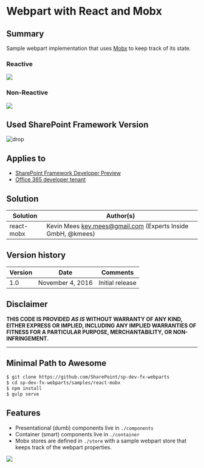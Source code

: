 # Webpart with React and Mobx

## Summary
Sample webpart implementation that uses [Mobx](https://github.com/mobxjs/mobx) to keep track of its state.

### Reactive
![](https://i.gyazo.com/e6f1903b9a9c8201985cd25cc1fe28bc.gif)

### Non-Reactive
![](https://i.gyazo.com/876858e31cf14de1b6d1a281a0636029.gif)

## Used SharePoint Framework Version 
![drop](https://img.shields.io/badge/drop-drop5-red.svg)

## Applies to

* [SharePoint Framework Developer Preview](http://dev.office.com/sharepoint/docs/spfx/sharepoint-framework-overview)
* [Office 365 developer tenant](http://dev.office.com/sharepoint/docs/spfx/set-up-your-developer-tenant)

## Solution

Solution|Author(s)
--------|---------
react-mobx | Kevin Mees <kev.mees@gmail.com> (Experts Inside GmbH, @kmees)

## Version history

Version|Date|Comments
-------|----|--------
1.0|November 4, 2016|Initial release

## Disclaimer
**THIS CODE IS PROVIDED *AS IS* WITHOUT WARRANTY OF ANY KIND, EITHER EXPRESS OR IMPLIED, INCLUDING ANY IMPLIED WARRANTIES OF FITNESS FOR A PARTICULAR PURPOSE, MERCHANTABILITY, OR NON-INFRINGEMENT.**

---

## Minimal Path to Awesome

```sh
$ git clone https://github.com/SharePoint/sp-dev-fx-webparts
$ cd sp-dev-fx-webparts/samples/react-mobx
$ npm install
$ gulp serve
```

## Features

* Presentational (dumb) components live in `./components`
* Container (smart) components live in `./container`
* Mobx stores are defined in `./store` with a sample webpart store that keeps track of the webpart properties.

<img src="https://telemetry.sharepointpnp.com/sp-dev-fx-webparts/samples/react-mobx" />
